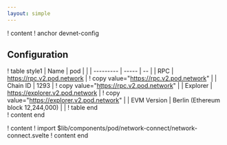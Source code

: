 ```yaml
---
layout: simple
---
```


! content
! anchor devnet-config

## Configuration

! table style1 
| Name | pod |    |
| --------- | ----- | -- |
| RPC | https://rpc.v2.pod.network | ! copy value="https://rpc.v2.pod.network" |
| Chain ID | 1293 | ! copy value="https://rpc.v2.pod.network" |
| Explorer | https://explorer.v2.pod.network | ! copy value="https://explorer.v2.pod.network" |
| EVM Version | Berlin (Ethereum block 12,244,000) | |
! table end   
! content end

! content 
! import $lib/components/pod/network-connect/network-connect.svelte
! content end